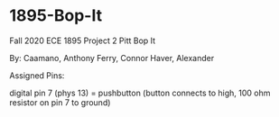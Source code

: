# 1895-Bop-It
Fall 2020
ECE 1895
Project 2
Pitt Bop It

By:
Caamano, Anthony
Ferry, Connor
Haver, Alexander

Assigned Pins:

digital pin 7 (phys 13) = pushbutton (button connects to high, 100 ohm resistor on pin 7 to ground)
